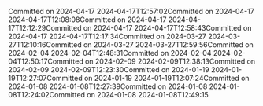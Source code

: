 Committed on 2024-04-17 2024-04-17T12:57:02Committed on 2024-04-17 2024-04-17T12:08:08Committed on 2024-04-17 2024-04-17T12:12:29Committed on 2024-04-17 2024-04-17T12:58:43Committed on 2024-04-17 2024-04-17T12:17:34Committed on 2024-03-27 2024-03-27T12:10:16Committed on 2024-03-27 2024-03-27T12:59:56Committed on 2024-02-04 2024-02-04T12:48:31Committed on 2024-02-04 2024-02-04T12:50:17Committed on 2024-02-09 2024-02-09T12:38:13Committed on 2024-02-09 2024-02-09T12:23:30Committed on 2024-01-19 2024-01-19T12:27:07Committed on 2024-01-19 2024-01-19T12:07:24Committed on 2024-01-08 2024-01-08T12:27:39Committed on 2024-01-08 2024-01-08T12:24:02Committed on 2024-01-08 2024-01-08T12:49:15